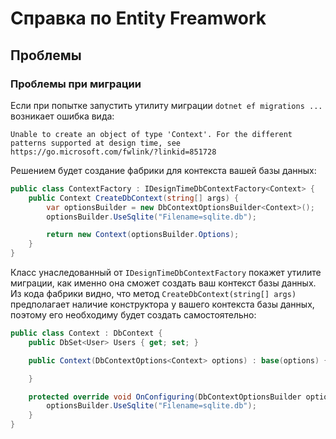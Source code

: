 # Справка по Entity Freamwork


## Проблемы


### Проблемы при миграции


Если при попытке запустить утилиту миграции `dotnet ef migrations ...` возникает ошибка вида:
```
Unable to create an object of type 'Context'. For the different patterns supported at design time, see https://go.microsoft.com/fwlink/?linkid=851728
```
Решением будет создание фабрики для контекста вашей базы данных:

```csharp
public class ContextFactory : IDesignTimeDbContextFactory<Context> {
    public Context CreateDbContext(string[] args) {
        var optionsBuilder = new DbContextOptionsBuilder<Context>();
        optionsBuilder.UseSqlite("Filename=sqlite.db");

        return new Context(optionsBuilder.Options);
    }
} 
```
Класс унаследованный от `IDesignTimeDbContextFactory` покажет утилите миграции, как именно она сможет создать ваш контекст базы данных. 
Из кода фабрики видно, что метод `CreateDbContext(string[] args)` предполагает наличие конструктора у вашего контекста базы данных, 
поэтому его необходиму будет создать самостоятельно:

```csharp
public class Context : DbContext {
    public DbSet<User> Users { get; set; }

    public Context(DbContextOptions<Context> options) : base(options) {

    }

    protected override void OnConfiguring(DbContextOptionsBuilder optionsBuilder) {
        optionsBuilder.UseSqlite("Filename=sqlite.db");
    }
}
```
